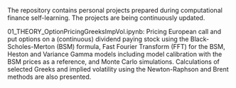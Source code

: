 The repository contains personal projects prepared during computational finance self-learning. The projects are being continuously updated.

01_THEORY_OptionPricingGreeksImpVol.ipynb:
    Pricing European call and put options on a (continuous) dividend paying stock using the Black-Scholes-Merton (BSM) formula, Fast Fourier Transform (FFT) for the BSM, Heston and Variance Gamma models including model calibration with the BSM prices as a reference, and Monte Carlo simulations. Calculations of selected Greeks and implied volatility using the Newton-Raphson and Brent methods are also presented.

